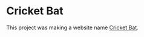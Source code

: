 # Cricket Bat

This project was making a website name [Cricket Bat](https://meek-belekoy-cc7525.netlify.app/).

